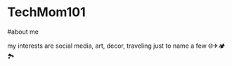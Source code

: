 # TechMom101
#about me





my interests are social media, art, decor, traveling just to name a few
🌐✈🏕🏞
